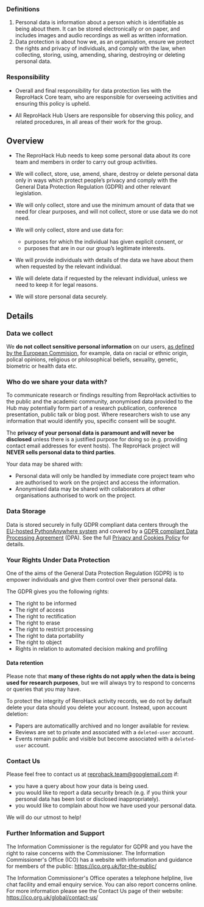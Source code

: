 
### Definitions

1. Personal data is information about a person which is identifiable as being about them. It can be stored electronically or on paper, and includes images and audio recordings as well as written information.
2. Data protection is about how we, as an organisation, ensure we protect the rights and privacy of individuals, and comply with the law, when collecting, storing, using, amending, sharing, destroying or deleting personal data.

### Responsibility

- Overall and final responsibility for data protection lies with the ReproHack Core team, who are responsible for overseeing activities and ensuring this policy is upheld.

- All ReproHack Hub Users are responsible for observing this policy, and related procedures, in all areas of their work for the group.

## Overview

- The ReproHack Hub needs to keep some personal data about its core team and members in order to carry out group activities.

- We will collect, store, use, amend, share, destroy or delete personal data only in ways which protect people’s privacy and comply with the General Data Protection Regulation (GDPR) and other relevant legislation.

- We will only collect, store and use the minimum amount of data that we need for clear purposes, and will not collect, store or use data we do not need.

- We will only collect, store and use data for:
    - purposes for which the individual has given explicit consent, or
    - purposes that are in our our group’s legitimate interests.

- We will provide individuals with details of the data we have about them when requested by the relevant individual.
- We will delete data if requested by the relevant individual, unless we need to keep it for legal reasons.
- We will store personal data securely.

## Details

### Data we collect

We **do not collect sensitive personal information** on our users, [as defined by the European Commision](https://ec.europa.eu/info/law/law-topic/data-protection/reform/rules-business-and-organisations/legal-grounds-processing-data/sensitive-data/what-personal-data-considered-sensitive_en), for example, data on racial or ethnic origin, polical opinions, religious or philosophical beliefs, sexuality, genetic, biometric or health data etc.

### Who do we share your data with?

To communicate research or findings resulting from ReproHack activities to the public and the academic community, anonymised data provided to the Hub may potentially form part of a research publication, conference presentation, public talk or blog post. Where researchers wish to use any information that would identify you, specific consent will be sought.

The **privacy of your personal data is paramount and will never be disclosed** unless there is a justified purpose for doing so (e.g. providing contact email addresses for event hosts). The ReproHack project will **NEVER sells personal data to third parties**.

Your data may be shared with:

- Personal data will only be handled by immediate core project team who are authorised to work on the project and access the information.  
-  Anonymised data may be shared with collaborators at other organisations authorised to work on the project.  

### Data Storage

Data is stored securely in fully GDPR compliant data centers through the [EU-hosted PythonAnywhere system](https://blog.pythonanywhere.com/176/) and covered by a [GDPR compliant Data Processing Agreement](https://blog.pythonanywhere.com/162/) (DPA). See the full [Privacy and Cookies Policy](https://www.pythonanywhere.com/privacy_v2/) for details.

### Your Rights Under Data Protection

One of the aims of the General Data Protection Regulation (GDPR) is to empower individuals and give them control over their personal data.

The GDPR gives you the following rights:

- The right to be informed
- The right of access
- The right to rectification
- The right to erase 
- The right to restrict processing
- The right to data portability
- The right to object
- Rights in relation to automated decision making and profiling

#### Data retention

Please note that **many of these rights do not apply when the data is being used for research purposes**, but we will always try to respond to concerns or queries that you may have. 

To protect the integrity of ReroHack activity records, we do not by default delete your data should you delete your account. Instead, upon account deletion:
- Papers are automaticallly archived and no longer available for review. 
- Reviews are set to private and associated with a `deleted-user` account.
- Events remain public and visible but become associated with a `deleted-user` account.

### Contact Us

Please feel free to contact us at [reprohack.team@googlemail.com](mailto:reprohack.team@googlemail.com) if:

- you have a query about how your data is being used.
- you would like to report a data security breach (e.g. if you think your personal data has been lost or disclosed inappropriately).
- you would like to complain about how we have used your personal data.

We will do our utmost to help!


### Further Information and Support

The Information Commissioner is the regulator for GDPR and you have the right to raise concerns with the Commissioner.  The Information Commissioner's Office (ICO) has a website with information and guidance for members of the public:
https://ico.org.uk/for-the-public/

The Information Commissioner's Office operates a telephone helpline, live chat facility and email enquiry service.  You can also report concerns online.  For more information please see the Contact Us page of their website:
https://ico.org.uk/global/contact-us/